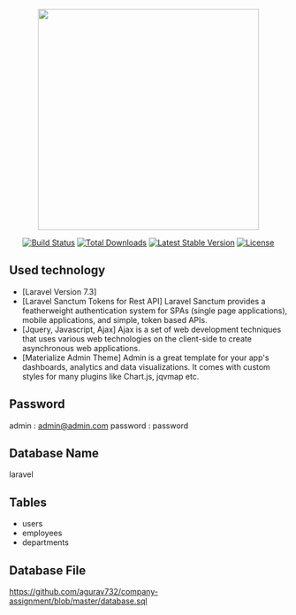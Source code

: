 <p align="center"><a href="https://laravel.com" target="_blank"><img src="https://raw.githubusercontent.com/laravel/art/master/logo-lockup/5%20SVG/2%20CMYK/1%20Full%20Color/laravel-logolockup-cmyk-red.svg" width="400"></a></p>

<p align="center">
<a href="https://travis-ci.org/laravel/framework"><img src="https://travis-ci.org/laravel/framework.svg" alt="Build Status"></a>
<a href="https://packagist.org/packages/laravel/framework"><img src="https://poser.pugx.org/laravel/framework/d/total.svg" alt="Total Downloads"></a>
<a href="https://packagist.org/packages/laravel/framework"><img src="https://poser.pugx.org/laravel/framework/v/stable.svg" alt="Latest Stable Version"></a>
<a href="https://packagist.org/packages/laravel/framework"><img src="https://poser.pugx.org/laravel/framework/license.svg" alt="License"></a>
</p>

## Used technology



- [Laravel Version 7.3]
- [Laravel Sanctum Tokens for Rest API] Laravel Sanctum provides a featherweight authentication system for SPAs (single page applications), mobile applications, and simple, token based APIs.
- [Jquery, Javascript, Ajax] Ajax is a set of web development techniques that uses various web technologies on the client-side to create asynchronous web applications.
- [Materialize Admin Theme] Admin is a great template for your app's dashboards, analytics and data visualizations. It comes with custom styles for many plugins like Chart.js, jqvmap etc.

## Password 
admin : admin@admin.com
password : password

## Database Name 
laravel

## Tables 
-  users
-  employees
-  departments

## Database File

https://github.com/agurav732/company-assignment/blob/master/database.sql